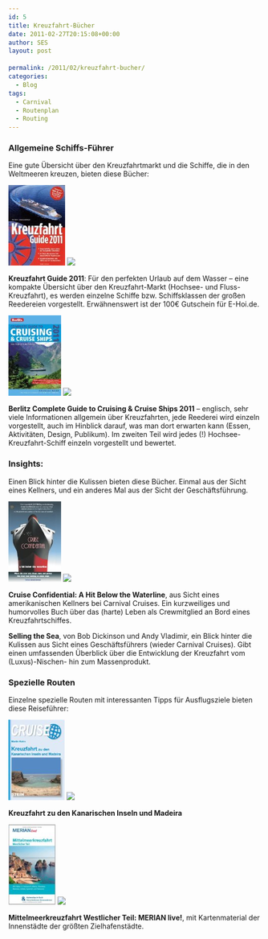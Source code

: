 ```yaml
---
id: 5
title: Kreuzfahrt-Bücher
date: 2011-02-27T20:15:08+00:00
author: SES
layout: post

permalink: /2011/02/kreuzfahrt-bucher/
categories:
  - Blog
tags:
  - Carnival
  - Routenplan
  - Routing
---
```

### Allgemeine Schiffs-Führer

Eine gute Übersicht über den Kreuzfahrtmarkt und die Schiffe, die in den Weltmeeren kreuzen, bieten diese Bücher:

[
![](/assets/2011/02/51BVDqWQynL._SL160_.jpg)](http://www.amazon.de/gp/product/3981099192?ie=UTF8&tag=zipfeblog-21&linkCode=as2&camp=1638&creative=19454&creativeASIN=3981099192)
![](http://www.assoc-amazon.de/e/ir?t=zipfeblog-21&#038;l=as2&#038;o=3&#038;a=3981099192)

**Kreuzfahrt Guide 2011**: Für den perfekten Urlaub auf dem Wasser – eine kompakte Übersicht über den Kreuzfahrt-Markt (Hochsee- und Fluss-Kreuzfahrt), es werden einzelne Schiffe bzw. Schiffsklassen der großen Reedereien vorgestellt. Erwähnenswert ist der 100€ Gutschein für E-Hoi.de.

[
![](/assets/2011/02/51YhGjrrBgL._SL160_.jpg)](http://www.amazon.de/gp/product/9812688382?ie=UTF8&tag=zipfeblog-21&linkCode=as2&camp=1638&creative=19454&creativeASIN=9812688382)
![](http://www.assoc-amazon.de/e/ir?t=zipfeblog-21&#038;l=as2&#038;o=3&#038;a=9812688382)

**Berlitz Complete Guide to Cruising & Cruise Ships 2011** – englisch, sehr viele Informationen allgemein über Kreuzfahrten, jede Reederei wird einzeln vorgestellt, auch im Hinblick darauf, was man dort erwarten kann (Essen, Aktivitäten, Design, Publikum). Im zweiten Teil wird jedes (!) Hochsee-Kreuzfahrt-Schiff einzeln vorgestellt und bewertet.

### Insights:

Einen Blick hinter die Kulissen bieten diese Bücher. Einmal aus der Sicht eines Kellners, und ein anderes Mal aus der Sicht der Geschäftsführung.

[
![](/assets/2011/02/41XefyvjTNL._SL160_.jpg)](http://www.amazon.de/gp/product/193236160X?ie=UTF8&tag=zipfeblog-21&linkCode=as2&camp=1638&creative=19454&creativeASIN=193236160X)
![](http://www.assoc-amazon.de/e/ir?t=zipfeblog-21&#038;l=as2&#038;o=3&#038;a=193236160X)

**Cruise Confidential: A Hit Below the Waterline**, aus Sicht eines amerikanischen Kellners bei Carnival Cruises. Ein kurzweiliges und humorvolles Buch über das (harte) Leben als Crewmitglied an Bord eines Kreuzfahrtschiffes.

**Selling the Sea**, von Bob Dickinson und Andy Vladimir, ein Blick hinter die Kulissen aus Sicht eines Geschäftsführers (wieder Carnival Cruises). Gibt einen umfassenden Überblick über die Entwicklung der Kreuzfahrt vom (Luxus)-Nischen- hin zum Massenprodukt.

### Spezielle Routen

Einzelne spezielle Routen mit interessanten Tipps für Ausflugsziele bieten diese Reiseführer:

[
![](/assets/2011/02/41Zaa3fB1PL._SL160_.jpg)](http://www.amazon.de/gp/product/3866867034?ie=UTF8&tag=zipfeblog-21&linkCode=as2&camp=1638&creative=19454&creativeASIN=3866867034)
![](http://www.assoc-amazon.de/e/ir?t=zipfeblog-21&#038;l=as2&#038;o=3&#038;a=3866867034)

**Kreuzfahrt zu den Kanarischen Inseln und Madeira**

[
![](/assets/2011/02/51i-3VLv+rL._SL160_.jpg)](http://www.amazon.de/gp/product/3834209953?ie=UTF8&tag=zipfeblog-21&linkCode=as2&camp=1638&creative=19454&creativeASIN=3834209953)
![](http://www.assoc-amazon.de/e/ir?t=zipfeblog-21&#038;l=as2&#038;o=3&#038;a=3834209953)

**Mittelmeerkreuzfahrt Westlicher Teil: MERIAN live!**, mit Kartenmaterial der Innenstädte der größten Zielhafenstädte.
